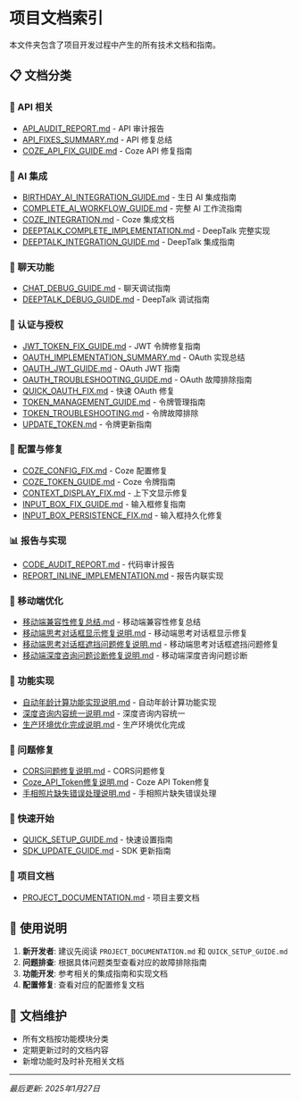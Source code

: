 # 项目文档索引

本文件夹包含了项目开发过程中产生的所有技术文档和指南。

## 📋 文档分类

### 🔧 API 相关
- [API_AUDIT_REPORT.md](./API_AUDIT_REPORT.md) - API 审计报告
- [API_FIXES_SUMMARY.md](./API_FIXES_SUMMARY.md) - API 修复总结
- [COZE_API_FIX_GUIDE.md](./COZE_API_FIX_GUIDE.md) - Coze API 修复指南

### 🤖 AI 集成
- [BIRTHDAY_AI_INTEGRATION_GUIDE.md](./BIRTHDAY_AI_INTEGRATION_GUIDE.md) - 生日 AI 集成指南
- [COMPLETE_AI_WORKFLOW_GUIDE.md](./COMPLETE_AI_WORKFLOW_GUIDE.md) - 完整 AI 工作流指南
- [COZE_INTEGRATION.md](./COZE_INTEGRATION.md) - Coze 集成文档
- [DEEPTALK_COMPLETE_IMPLEMENTATION.md](./DEEPTALK_COMPLETE_IMPLEMENTATION.md) - DeepTalk 完整实现
- [DEEPTALK_INTEGRATION_GUIDE.md](./DEEPTALK_INTEGRATION_GUIDE.md) - DeepTalk 集成指南

### 💬 聊天功能
- [CHAT_DEBUG_GUIDE.md](./CHAT_DEBUG_GUIDE.md) - 聊天调试指南
- [DEEPTALK_DEBUG_GUIDE.md](./DEEPTALK_DEBUG_GUIDE.md) - DeepTalk 调试指南

### 🔐 认证与授权
- [JWT_TOKEN_FIX_GUIDE.md](./JWT_TOKEN_FIX_GUIDE.md) - JWT 令牌修复指南
- [OAUTH_IMPLEMENTATION_SUMMARY.md](./OAUTH_IMPLEMENTATION_SUMMARY.md) - OAuth 实现总结
- [OAUTH_JWT_GUIDE.md](./OAUTH_JWT_GUIDE.md) - OAuth JWT 指南
- [OAUTH_TROUBLESHOOTING_GUIDE.md](./OAUTH_TROUBLESHOOTING_GUIDE.md) - OAuth 故障排除指南
- [QUICK_OAUTH_FIX.md](./QUICK_OAUTH_FIX.md) - 快速 OAuth 修复
- [TOKEN_MANAGEMENT_GUIDE.md](./TOKEN_MANAGEMENT_GUIDE.md) - 令牌管理指南
- [TOKEN_TROUBLESHOOTING.md](./TOKEN_TROUBLESHOOTING.md) - 令牌故障排除
- [UPDATE_TOKEN.md](./UPDATE_TOKEN.md) - 令牌更新指南

### 🔧 配置与修复
- [COZE_CONFIG_FIX.md](./COZE_CONFIG_FIX.md) - Coze 配置修复
- [COZE_TOKEN_GUIDE.md](./COZE_TOKEN_GUIDE.md) - Coze 令牌指南
- [CONTEXT_DISPLAY_FIX.md](./CONTEXT_DISPLAY_FIX.md) - 上下文显示修复
- [INPUT_BOX_FIX_GUIDE.md](./INPUT_BOX_FIX_GUIDE.md) - 输入框修复指南
- [INPUT_BOX_PERSISTENCE_FIX.md](./INPUT_BOX_PERSISTENCE_FIX.md) - 输入框持久化修复

### 📊 报告与实现
- [CODE_AUDIT_REPORT.md](./CODE_AUDIT_REPORT.md) - 代码审计报告
- [REPORT_INLINE_IMPLEMENTATION.md](./REPORT_INLINE_IMPLEMENTATION.md) - 报告内联实现

### 📱 移动端优化
- [移动端兼容性修复总结.md](../移动端兼容性修复总结.md) - 移动端兼容性修复总结
- [移动端思考对话框显示修复说明.md](../移动端思考对话框显示修复说明.md) - 移动端思考对话框显示修复
- [移动端思考对话框遮挡问题修复说明.md](../移动端思考对话框遮挡问题修复说明.md) - 移动端思考对话框遮挡问题修复
- [移动端深度咨询问题诊断修复说明.md](../移动端深度咨询问题诊断修复说明.md) - 移动端深度咨询问题诊断

### 🎯 功能实现
- [自动年龄计算功能实现说明.md](../自动年龄计算功能实现说明.md) - 自动年龄计算功能实现
- [深度咨询内容统一说明.md](../深度咨询内容统一说明.md) - 深度咨询内容统一
- [生产环境优化完成说明.md](../生产环境优化完成说明.md) - 生产环境优化完成

### 🔧 问题修复
- [CORS问题修复说明.md](../CORS问题修复说明.md) - CORS问题修复
- [Coze_API_Token修复说明.md](../Coze_API_Token修复说明.md) - Coze API Token修复
- [手相照片缺失错误处理说明.md](./手相照片缺失错误处理说明.md) - 手相照片缺失错误处理

### 🚀 快速开始
- [QUICK_SETUP_GUIDE.md](./QUICK_SETUP_GUIDE.md) - 快速设置指南
- [SDK_UPDATE_GUIDE.md](./SDK_UPDATE_GUIDE.md) - SDK 更新指南

### 📖 项目文档
- [PROJECT_DOCUMENTATION.md](./PROJECT_DOCUMENTATION.md) - 项目主要文档

## 📝 使用说明

1. **新开发者**: 建议先阅读 `PROJECT_DOCUMENTATION.md` 和 `QUICK_SETUP_GUIDE.md`
2. **问题排查**: 根据具体问题类型查看对应的故障排除指南
3. **功能开发**: 参考相关的集成指南和实现文档
4. **配置修复**: 查看对应的配置修复文档

## 🔄 文档维护

- 所有文档按功能模块分类
- 定期更新过时的文档内容
- 新增功能时及时补充相关文档

---

*最后更新: 2025年1月27日*
